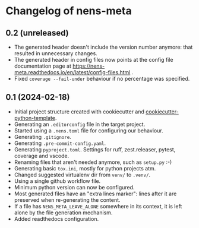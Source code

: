# Changelog of nens-meta


## 0.2 (unreleased)


- The generated header doesn't include the version number anymore: that resulted in unnecessary changes.
- The generated header in config files now points at the config file documentation page at https://nens-meta.readthedocs.io/en/latest/config-files.html .
- Fixed `coverage --fail-under` behaviour if no percentage was specified.


## 0.1 (2024-02-18)

- Initial project structure created with cookiecutter and [cookiecutter-python-template](https://github.com/nens/cookiecutter-python-template).
- Generating an `.editorconfig` file in the target project.
- Started using a `.nens.toml` file for configuring our behaviour.
- Generating `.gitignore`.
- Generating `.pre-commit-config.yaml`.
- Generating `pyproject.toml`. Settings for ruff, zest.releaser, pytest, coverage and vscode.
- Renaming files that aren't needed anymore, such as `setup.py` :-)
- Generating basic `tox.ini`, mostly for python projects atm.
- Changed suggested virtualenv dir from `venv/` to `.venv/`.
- Using a single github workflow file.
- Minimum python version can now be configured.
- Most generated files have an "extra lines marker": lines after it are preserved when re-generating the content.
- If a file has `NENS_META_LEAVE_ALONE` somewhere in its context, it is left alone by the file generation mechanism.
- Added readthedocs configuration.
